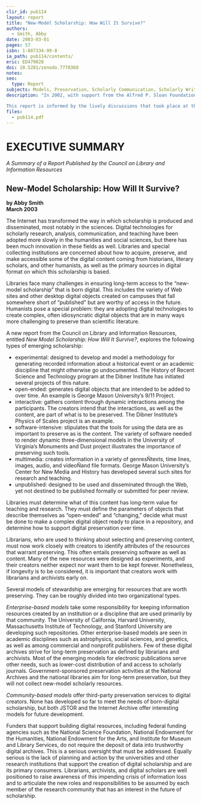 ```yaml
---
clir_id: pub114
layout: report
title: "New-Model Scholarship: How Will It Survive?"
authors: 
  - Smith, Abby
date: 2003-03-01
pages: 57
isbn: 1-887334-99-8
ia_path: pub114/contents/
eric: ED479028
doi: 10.5281/zenodo.7778368
notes:
seo:
  type: Report
subjects: Models, Preservation, Scholarly Communication, Scholarly Writing, Scholarship, World Wide Web
description: "In 2002, with support from the Alfred P. Sloan Foundation, CLIR hosted a meeting of scholars, librarians, archivists, technologists, publishers, and funders to discuss the preservation of digital scholarly resources. The goal of the workshop was to identify the needs of various stakeholders-Web site creators; distributors and publishers of digital materials; representatives of archives, libraries, and repositories that want to collect these sites and make them available; end users; and anyone in the chain of scholarly communication who might want to discover and use these works for their own purposes-and to agree on common approaches to meeting those needs.

This report is informed by the lively discussions that took place at that conference, and by two papers that were circulated in advance and which are included as Appendixes. The author describes the scope of problems posed by preserving Web-based scholarly resources. It focuses on “new-model scholarship”-scholarship that is born digital and constitutes an important source for present and future research and teaching. The new-model scholarship is, specifically, the variety of Web sites and other desktop digital objects that faculty and graduate students are creating that fall somewhere short of “published” but are worthy of access into the future."
files:
  - pub114.pdf
---
```


# EXECUTIVE SUMMARY

_A Summary of a Report Published by the Council on Library and Information Resources_

New-Model Scholarship: How Will It Survive?
-------------------------------------------

**by Abby Smith  
March 2003**

The Internet has transformed the way in which scholarship is produced and disseminated, most notably in the sciences. Digital technologies for scholarly research, analysis, communication, and teaching have been adopted more slowly in the humanities and social sciences, but there has been much innovation in these fields as well. Libraries and special collecting institutions are concerned about how to acquire, preserve, and make accessible some of the digital content coming from historians, literary scholars, and other humanists, as well as the primary sources in digital format on which this scholarship is based.

Libraries face many challenges in ensuring long-term access to the “new-model scholarship” that is born digital. This includes the variety of Web sites and other desktop digital objects created on campuses that fall somewhere short of “published” but are worthy of access in the future. Humanists pose a special problem: they are adopting digital technologies to create complex, often idiosyncratic digital objects that are in many ways more challenging to preserve than scientific literature.

A new report from the Council on Library and Information Resources, entitled _New Model Scholarship: How Will It Survive?_, explores the following types of emerging scholarship:

* experimental: designed to develop and model a methodology for generating recorded information about a historical event or an academic discipline that might otherwise go undocumented. The History of Recent Science and Technology program at the Dibner Institute has initiated several projects of this nature.
* open-ended: generates digital objects that are intended to be added to over time. An example is George Mason University’s 9/11 Project.
* interactive: gathers content through dynamic interactions among the participants. The creators intend that the interactions, as well as the content, are part of what is to be preserved. The Dibner Institute’s Physics of Scales project is an example.
* software-intensive: stipulates that the tools for using the data are as important to preserve as is the content. The variety of software needed to render dynamic three-dimensional models in the University of Virginia’s Monuments and Dust project illustrates the importance of preserving such tools.
* multimedia: creates information in a variety of genresÑtexts, time lines, images, audio, and videoÑand file formats. George Mason University’s Center for New Media and History has developed several such sites for research and teaching.
* unpublished: designed to be used and disseminated through the Web, yet not destined to be published formally or submitted for peer review.

Libraries must determine what of this content has long-term value for teaching and research. They must define the parameters of objects that describe themselves as “open-ended” and “changing,” decide what must be done to make a complex digital object ready to place in a repository, and determine how to support digital preservation over time.

Librarians, who are used to thinking about selecting and preserving content, must now work closely with creators to identify attributes of the resources that warrant preserving. This often entails preserving software as well as content. Many of the new resources were designed as experiments, and their creators neither expect nor want them to be kept forever. Nonetheless, if longevity is to be considered, it is important that creators work with librarians and archivists early on.

Several models of stewardship are emerging for resources that are worth preserving. They can be roughly divided into two organizational types.

_Enterprise-based models_ take some responsibility for keeping information resources created by an institution or a discipline that are used primarily by that community. The University of California, Harvard University, Massachusetts Institute of Technology, and Stanford University are developing such repositories. Other enterprise-based models are seen in academic disciplines such as astrophysics, social sciences, and genetics, as well as among commercial and nonprofit publishers. Few of these digital archives strive for long-term preservation as defined by librarians and archivists. Most of the emerging models for electronic publications serve other needs, such as lower-cost distribution of and access to scholarly journals. Government-sponsored preservation activities at the National Archives and the national libraries aim for long-term preservation, but they will not collect new-model scholarly resources.

_Community-based models_ offer third-party preservation services to digital creators. None has developed so far to meet the needs of born-digital scholarship, but both JSTOR and the Internet Archive offer interesting models for future development.

Funders that support building digital resources, including federal funding agencies such as the National Science Foundation, National Endowment for the Humanities, National Endowment for the Arts, and Institute for Museum and Library Services, do not require the deposit of data into trustworthy digital archives. This is a serious oversight that must be addressed. Equally serious is the lack of planning and action by the universities and other research institutions that support the creation of digital scholarship and are its primary consumers. Librarians, archivists, and digital scholars are well positioned to raise awareness of this impending crisis of information loss and to articulate the new roles and responsibilities to be assumed by each member of the research community that has an interest in the future of scholarship.
